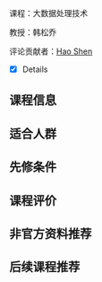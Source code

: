 课程：大数据处理技术

教授：韩松乔

评论贡献者：[Hao Shen](https://github.com/shenhao-stu)

- [x] Details

## 课程信息



## 适合人群



## 先修条件



## 课程评价



## 非官方资料推荐



## 后续课程推荐

